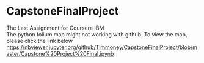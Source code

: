 # CapstoneFinalProject
The Last Assignment for Coursera IBM
<br>The python folium map might not working with github. To view the map, please click the link below
https://nbviewer.jupyter.org/github/Timmoney/CapstoneFinalProject/blob/master/Capstone%20Project%20Final.ipynb
